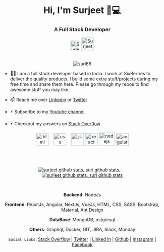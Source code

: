 <h1 align="center">Hi, I'm Surjeet 👋💻</h1>
<h3 align="center">A Full Stack Developer</h3>

<div align=center>
  <a href="https://www.linkedin.com/in/surjeet-bhadauriya-b26a1183/?originalSubdomain=in"><img src="https://cdn.worldvectorlogo.com/logos/linkedin-icon-2.svg" title="Linkedin" alt="Surjeet Bhadauriya Linkedin Account" width="30"/></a>
  <a href="https://twitter.com/i_am_surii"><img src="https://cdn.worldvectorlogo.com/logos/twitter-6.svg" title="Twitter" alt="Surjeet Bhadauriya Twitter Account" width="40"/></a>
  <br><br>
 <p><img src="https://komarev.com/ghpvc/?username=suri66" alt="suri66" /></p>
</div>


- 👨‍💻 I am a full stack developer based in India. I work at SixBerries to deliver the quality products. I build some extra stuff/projects during my free time and share them here. Please go through my repos to find awesome stuff you may like.

- 📫 Reach me over [Linkedin](https://www.linkedin.com/in/surjeet-bhadauriya-b26a1183/?originalSubdomain=in) or [Twitter](https://twitter.com/i_am_surii)

- ⚡ Subscribe to my [Youtube channel](https://www.youtube.com/channel/UCuZjuJzMLeJi3SW4qd8-Vlg)

- ⚡ Checkout my answers on [Stack Overflow](https://stackoverflow.com/users/5939058/surjeet-bhadauriya)
 

<p align="center">
  <img src="https://upload.wikimedia.org/wikipedia/commons/thumb/6/61/HTML5_logo_and_wordmark.svg/2048px-HTML5_logo_and_wordmark.svg.png" alt="html" width="auto" height="40">&nbsp;&nbsp;&nbsp;
  <img src='https://upload.wikimedia.org/wikipedia/commons/thumb/d/d5/CSS3_logo_and_wordmark.svg/1200px-CSS3_logo_and_wordmark.svg.png' alt="css" width="auto" height="40">&nbsp;&nbsp;&nbsp;
  <img src='https://upload.wikimedia.org/wikipedia/commons/6/6a/JavaScript-logo.png' height='40' width='auto' alt="js">
  <img src="https://upload.wikimedia.org/wikipedia/commons/thumb/a/a7/React-icon.svg/1280px-React-icon.svg.png" alt="react" width="auto" height="40"/>
  <img src="https://nodejs.org/static/images/logo.svg" alt="nodejs" width="50" height="42"/>
  <img src="https://angular.io/assets/images/logos/angular/angular.svg" alt="angular" width="40" height="40"/> 
 
</p>
 <br><br>

<p align="center">
 <a href="https://github.com/suri66/github-readme-stats">
   <img align="center" src="https://github-readme-stats.vercel.app/api/top-langs/?username=sadanandpai&theme=radical" alt="surjeet github stats, suri github stats"  />
 </a> &nbsp; &nbsp; &nbsp;
 <a href="https://github.com/suri66/github-readme-stats">
   <img align="center" src="https://github-readme-stats.vercel.app/api?username=suri66&show_icons=true&theme=radical&line_height=27" alt="surjeet github stats, suri github stats" />
 </a>
</p>

<br>

<div align="center">

**Backend**: NodeJs 

**Frontend**: ReactJs, Angular, NextJs, VueJs, HTML, CSS, SASS, Bootstrap, Material, Ant Design

**DataBase**: MongoDB, ostgresql

**Others**: Graphql, Docker, GIT, JIRA, Slack, Monday

`Social Links`: [Stack Overflow][7] | [Twitter][2] | [Linked In][3] | [Github][4] | [Instagram][5] | [Facebook][6]
 
 </div>
  


  [1]: https://www.surjeetbhadauriya.com
  [2]: https://twitter.com/catchme822
  [3]: https://in.linkedin.com/in/surjeet-bhadauriya-b26a1183
  [4]: https://github.com/suri66
  [5]: https://www.instagram.com/beingsurjeet/
  [6]: https://www.facebook.com/surjeetsingh.bhadauriya
  [7]: https://stackoverflow.com/users/5939058/surjeet-bhadauriya?tab=profile
